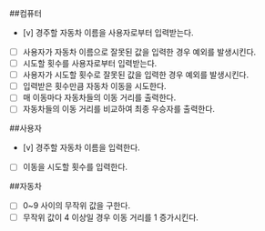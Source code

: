 ##컴퓨터

- [v] 경주할 자동차 이름을 사용자로부터 입력받는다.
- [ ] 사용자가 자동차 이름으로 잘못된 값을 입력한 경우 예외를 발생시킨다.
- [ ] 시도할 횟수를 사용자로부터 입력받는다.
- [ ] 사용자가 시도할 횟수로 잘못된 값을 입력한 경우 예외를 발생시킨다.
- [ ] 입력받은 횟수만큼 자동차 이동을 시도한다.
- [ ] 매 이동마다 자동차들의 이동 거리를 출력한다.
- [ ] 자동차들의 이동 거리를 비교하여 최종 우승자를 출력한다.

##사용자

- [v] 경주할 자동차 이름을 입력한다.
- [ ] 이동을 시도할 횟수를 입력한다.

##자동차

- [ ] 0~9 사이의 무작위 값을 구한다.
- [ ] 무작위 값이 4 이상일 경우 이동 거리를 1 증가시킨다.
